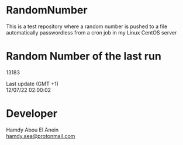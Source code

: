 # RandomNumber    
This is a test repository where a random number is pushed to a file automatically passwordless from a cron job in my Linux CentOS server    
# Random Number of the last run   
13183
      
Last update (GMT +1)    
12/07/22 02:00:02
# Developer    
Hamdy Abou El Anein   
hamdy.aea@protonmail.com
